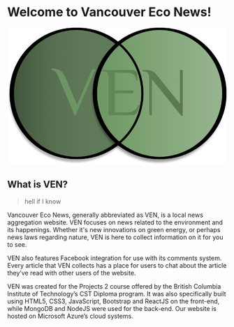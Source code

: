 # Welcome to Vancouver Eco News!
![alt text](https://raw.githubusercontent.com/Irecreeper/team36-comp2930/master/client/src/components/images/ven_logo.png)

## What is VEN?
> hell if I know

Vancouver Eco News, generally abbreviated as VEN, is a local news aggregation website. VEN focuses on news related to the environment and its happenings. Whether it's new innovations on green energy, or perhaps news laws regarding nature, VEN is here to collect information on it for you to see.

VEN also features Facebook integration for use with its comments system. Every article that VEN collects has a place for users to chat about the article they’ve read with other users of the website.

VEN was created for the Projects 2 course offered by the British Columbia Institute of Technology’s CST Diploma program. It was also specifically built using HTML5, CSS3, JavaScript, Bootstrap and ReactJS on the front-end, while MongoDB and NodeJS were used for the back-end. Our website is hosted on Microsoft Azure’s cloud systems.
